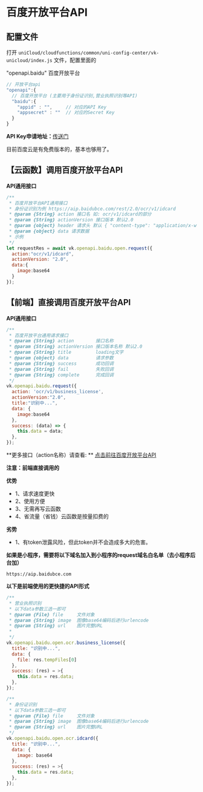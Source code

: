 # 百度开放平台API

## 配置文件

打开 `uniCloud/cloudfunctions/common/uni-config-center/vk-unicloud/index.js` 文件，配置里面的 

"openapi.baidu" 百度开放平台

```js
// 开放平台api
"openapi":{
  // 百度开放平台 (主要用于身份证识别,营业执照识别等API)
  "baidu":{
    "appid" : "",     // 对应的API Key
    "appsecret" : ""  // 对应的Secret Key
  }
}
```

**API Key申请地址：**[传送门](https://cloud.baidu.com/doc/OCR/s/rk3h7xzck) 

目前百度云是有免费版本的，基本也够用了。

## 【云函数】调用百度开放平台API

**API通用接口**

```js
/**
 * 百度开放平台API通用接口
 * 身份证识别为例 https://aip.baidubce.com/rest/2.0/ocr/v1/idcard
 * @param {String} action 接口名 如: ocr/v1/idcard的部分
 * @param {String} actionVersion 接口版本 默认2.0
 * @param {object} header 请求头 默认 { "content-type": "application/x-www-form-urlencoded" }
 * @param {object} data 请求数据
 * 示例
 */
let requestRes = await vk.openapi.baidu.open.request({
  action:"ocr/v1/idcard",
  actionVersion: "2.0",
  data:{
    image:base64
  }
});
```

## 【前端】直接调用百度开放平台API

**API通用接口**

```js
/**
 * 百度开放平台通用请求接口
 * @param {String} action        接口名称
 * @param {String} actionVersion 接口版本名称 默认2.0
 * @param {String} title         loading文字
 * @param {object} data          请求参数
 * @param {String} success       成功回调
 * @param {String} fail          失败回调
 * @param {String} complete      完成回调
 */
vk.openapi.baidu.request({
  action: 'ocr/v1/business_license',
  actionVersion:"2.0",
  title:"识别中...",
  data: {
    image:base64
  },
  success: (data) => {
    this.data = data;
  },
});
```

**更多接口（action名称）请查看: ** [点击前往百度开放平台API](https://cloud.baidu.com/doc/OCR/s/rk3h7xzck)

**注意：前端直接调用的**

**优势**

* 1、请求速度更快
* 2、使用方便
* 3、无需再写云函数
* 4、省流量（省钱）云函数是按量扣费的

**劣势**

* 1、有token泄露风险，但此token并不会造成多大的危害。

**如果是小程序，需要将以下域名加入到小程序的request域名白名单（去小程序后台加）**

```
https://aip.baidubce.com
```

**以下是前端使用的更快捷的API形式**

```js
/**
 * 营业执照识别
 * 以下data参数三选一即可
 * @param {File} file     文件对象
 * @param {String} image  图像base64编码后进行urlencode
 * @param {String} url    图片完整URL
 *
 */
vk.openapi.baidu.open.ocr.business_license({
  title: "识别中...",
  data: {
    file: res.tempFiles[0]
  },
  success: (res) = >{
    this.data = res.data;
  },
});

/**
 * 身份证识别
 * 以下data参数三选一即可
 * @param {File} file     文件对象
 * @param {String} image  图像base64编码后进行urlencode
 * @param {String} url    图片完整URL
 */
vk.openapi.baidu.open.ocr.idcard({
  title: "识别中...",
  data: {
    image: base64
  },
  success: (res) = >{
    this.data = res.data;
  },
});
```



